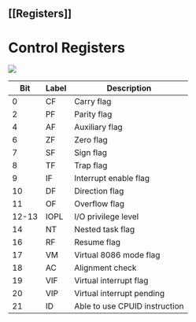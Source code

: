 ## [[Registers]]
# Control Registers
<img src= https://www.nayuki.io/res/a-fundamental-introduction-to-x86-assembly-programming/eflags-register.svg>


| Bit   | Label | Description                   |
|-------|-------|-------------------------------|
| 0     | CF    | Carry flag                    |
| 2     | PF    | Parity flag                   |
| 4     | AF    | Auxiliary flag                |
| 6     | ZF    | Zero flag                     |
| 7     | SF    | Sign flag                     |
| 8     | TF    | Trap flag                     |
| 9     | IF    | Interrupt enable flag         |
| 10    | DF    | Direction flag                |
| 11    | OF    | Overflow flag                 |
| 12-13 | IOPL  | I/O privilege level           |
| 14    | NT    | Nested task flag              |
| 16    | RF    | Resume flag                   |
| 17    | VM    | Virtual 8086 mode flag        |
| 18    | AC    | Alignment check               |
| 19    | VIF   | Virtual interrupt flag        |
| 20    | VIP   | Virtual interrupt pending     |
| 21    | ID    | Able to use CPUID instruction |
